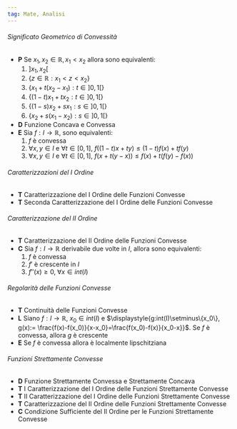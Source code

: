 ```yaml
---
tag: Mate, Analisi
---
```

###### Significato Geometrico di Convessità
- **P** Se $x_1, x_2 \in \mathbb R, x_1<x_2$ allora sono equivalenti:
	 1. $]x_1,x_2[$
	 2. $\{z \in \mathbb R:x_1<z<x_2\}$
	 3. $\{x_1+t(x_2-x_1): t \in ]0,1[\}$
	 4. $\{(1-t)x_1+tx_2:t \in ]0,1[\}$
	 5. $\{(1-s)x_2+sx_1:s \in ]0,1[\}$
	 6. $\{x_2+s(x_1-x_2):s \in ]0,1[\}$
- **D** Funzione Concava e Convessa
- **E** Sia $f:I \rightarrow \mathbb R$, sono equivalenti:
	1. $f$ è convessa
	2. $\forall x, y \in I$ e $\forall t \in [0,1]$, $f((1-t)x+ty)≤(1-t)f(x)+tf(y)$
	3. $\forall x,y \in I$ e $\forall t \in [0,1]$, $f(x+t(y-x))≤f(x) + t(f(y)-f(x))$

###### Caratterizzazioni del I Ordine
- **T** Caratterizzazione del I Ordine delle Funzioni Convesse
- **T** Seconda Caratterizzazione del I Ordine delle Funzioni Convesse

###### Caratterizzazione del II Ordine
- **T** Caratterizzazione del II Ordine delle Funzioni Convesse
- **C** Sia $f:I \rightarrow \mathbb R$ derivabile due volte in $I$, allora sono equivalenti:
	1. $f$ è convessa
	2. $f'$ è crescente in $I$
	3. $f''(x)≥0, \; \forall x \in int(I)$  

###### Regolarità delle Funzioni Convesse
- **T** Continuità delle Funzioni Convesse
- **L** Siano $f:I\rightarrow \mathbb R$, $x_0 \in int(I)$ e $\displaystyle{g:int(I)\setminus\{x_0\}, g(x):= \frac{f(x)-f(x_0)}{x-x_0}=\frac{f(x_0)-f(x)}{x_0-x}}$. Se $f$ è convessa, allora $g$ è crescente
- **E** Se $f$ è convessa allora è localmente lipschitziana

###### Funzioni Strettamente Convesse
- **D** Funzione Strettamente Convessa e Strettamente Concava
- **T** I Caratterizzazione del I Ordine delle Funzioni Strettamente Convesse
- **T** II Caratterizzazione del I Ordine delle Funzioni Strettamente Convesse
- **T** Caratterizzazione del II Ordine delle Funzioni Strettamente Convesse
- **C** Condizione Sufficiente del II Ordine per le Funzioni Strettamente Convesse